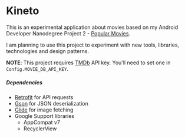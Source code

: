 # Kineto
This is an experimental application about movies based on my Android Developer Nanodegree Project 2 - [Popular Movies](https://github.com/TimurCalmatui/android-nanodegree-popularmovies2).

I am planning to use this project to experiment with new tools, libraries, technologies and design patterns.


__NOTE__: This project requires [TMDb](https://www.themoviedb.org) API key. You'll need to set one in `Config.MOVIE_DB_API_KEY`.

##### Dependencies
* [Retrofit](http://square.github.io/retrofit/) for API requests
* [Gson](https://github.com/google/gson) for JSON deserialization
* [Glide](https://github.com/bumptech/glide) for image fetching
* Google Support libraries
  * AppCompat v7
  * RecyclerView
